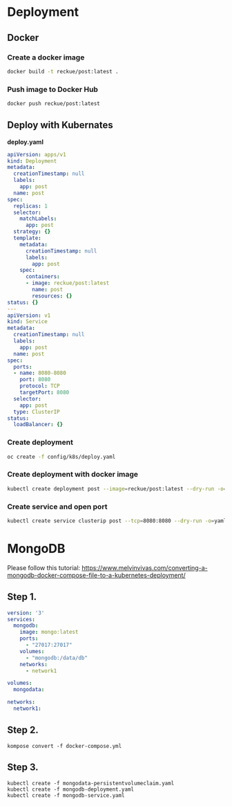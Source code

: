 # Deployment

## Docker
### Create a docker image
```bash
docker build -t reckue/post:latest .
```

### Push image to Docker Hub
```bash
docker push reckue/post:latest
```

## Deploy with Kubernates

**deploy.yaml**
```yaml
apiVersion: apps/v1
kind: Deployment
metadata:
  creationTimestamp: null
  labels:
    app: post
  name: post
spec:
  replicas: 1
  selector:
    matchLabels:
      app: post
  strategy: {}
  template:
    metadata:
      creationTimestamp: null
      labels:
        app: post
    spec:
      containers:
      - image: reckue/post:latest
        name: post
        resources: {}
status: {}
---
apiVersion: v1
kind: Service
metadata:
  creationTimestamp: null
  labels:
    app: post
  name: post
spec:
  ports:
  - name: 8080-8080
    port: 8080
    protocol: TCP
    targetPort: 8080
  selector:
    app: post
  type: ClusterIP
status:
  loadBalancer: {}
```

### Create deployment
```bash
oc create -f config/k8s/deploy.yaml
```

### Create deployment with docker image
```bash
kubectl create deployment post --image=reckue/post:latest --dry-run -o=yaml > deployment.yaml
```

### Create service and open port
```bash
kubectl create service clusterip post --tcp=8080:8080 --dry-run -o=yaml >> deployment.yaml
```

# MongoDB
Please follow this tutorial:
https://www.melvinvivas.com/converting-a-mongodb-docker-compose-file-to-a-kubernetes-deployment/

## Step 1.
```yaml
version: '3'
services:
  mongodb:
    image: mongo:latest
    ports:
      - "27017:27017"
    volumes:
      - "mongodb:/data/db"
    networks:
      - network1

volumes:
  mongodata:

networks:
  network1:
```

## Step 2.
```
kompose convert -f docker-compose.yml
```

## Step 3.
```
kubectl create -f mongodata-persistentvolumeclaim.yaml
kubectl create -f mongodb-deployment.yaml
kubectl create -f mongodb-service.yaml
```
